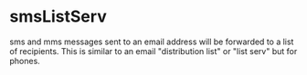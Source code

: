 # smsListServ
sms and mms messages sent to an email address will be forwarded to a list of recipients. This is similar to an email "distribution list" or "list serv" but for phones.
